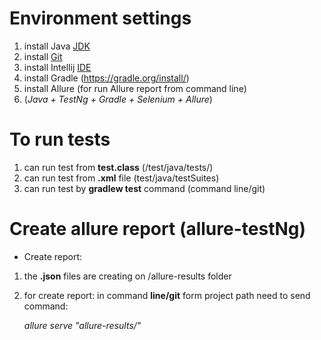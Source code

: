 # Environment settings

1. install Java [JDK](http://www.oracle.com/technetwork/java/javase/downloads/jdk8-downloads-2133151.html)
2. install [Git](https://git-scm.com/downloads) 
3. install Intellij [IDE](https://www.jetbrains.com/idea/)
4. install Gradle (https://gradle.org/install/)
6. install Allure (for run Allure report from command line)
5. (*Java + TestNg + Gradle + Selenium + Allure*)

# To run tests
1. can run test from **test.class** (/test/java/tests/)
2. can run test from **.xml** file (test/java/testSuites)
3. can run test by **gradlew test** command (command line/git)

# Create allure report (allure-testNg)

* Create report:
1. the **.json** files are creating on /allure-results folder
2. for create report: in command **line/git** form project path need to send command:

    *allure serve "allure-results/"*


